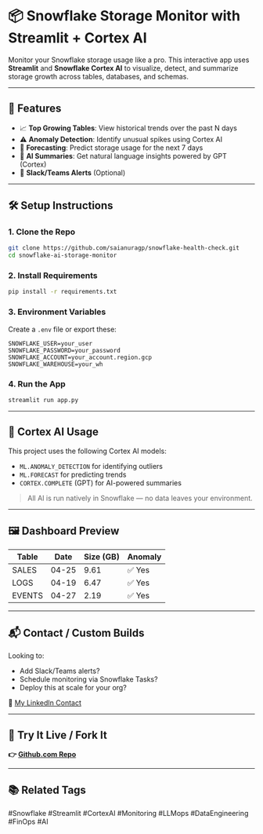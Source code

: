 # 📦 Snowflake Storage Monitor with Streamlit + Cortex AI

Monitor your Snowflake storage usage like a pro. This interactive app uses **Streamlit** and **Snowflake Cortex AI** to visualize, detect, and summarize storage growth across tables, databases, and schemas.

---

## 🚀 Features

- 📈 **Top Growing Tables**: View historical trends over the past N days
- ⚠️ **Anomaly Detection**: Identify unusual spikes using Cortex AI
- 🔮 **Forecasting**: Predict storage usage for the next 7 days
- 🧠 **AI Summaries**: Get natural language insights powered by GPT (Cortex)
- 🔔 **Slack/Teams Alerts** (Optional)

---

## 🛠️ Setup Instructions

### 1. Clone the Repo
```bash
git clone https://github.com/saianuragp/snowflake-health-check.git
cd snowflake-ai-storage-monitor
```

### 2. Install Requirements
```bash
pip install -r requirements.txt
```

### 3. Environment Variables
Create a `.env` file or export these:
```env
SNOWFLAKE_USER=your_user
SNOWFLAKE_PASSWORD=your_password
SNOWFLAKE_ACCOUNT=your_account.region.gcp
SNOWFLAKE_WAREHOUSE=your_wh
```

### 4. Run the App
```bash
streamlit run app.py
```

---

## 💬 Cortex AI Usage
This project uses the following Cortex AI models:
- `ML.ANOMALY_DETECTION` for identifying outliers
- `ML.FORECAST` for predicting trends
- `CORTEX.COMPLETE` (GPT) for AI-powered summaries

> All AI is run natively in Snowflake — no data leaves your environment.

---

## 🖼️ Dashboard Preview

| Table       | Date    | Size (GB) | Anomaly |
|-------------|---------|-----------|---------|
| SALES       | 04-25   | 9.61      | ✅ Yes   |
| LOGS        | 04-19   | 6.47      | ✅ Yes   |
| EVENTS      | 04-27   | 2.19      | ✅ Yes   |

---

## 📬 Contact / Custom Builds
Looking to:
- Add Slack/Teams alerts?
- Schedule monitoring via Snowflake Tasks?
- Deploy this at scale for your org?

📩 [My LinkedIn Contact](https://www.linkedin.com/in/saianuragp22/)

---

## 🔗 Try It Live / Fork It
**👉 [Github.com Repo](https://github.com/saianuragp/snowflake-health-check/tree/main/snowflake-ai-storage-monitor)**

---

## 📚 Related Tags
#Snowflake #Streamlit #CortexAI #Monitoring #LLMops #DataEngineering #FinOps #AI
